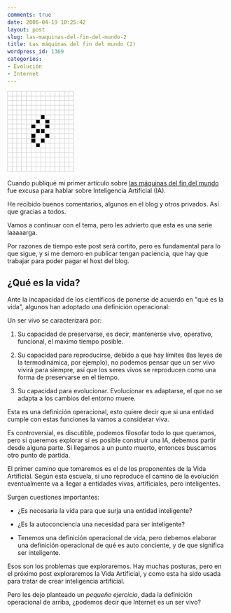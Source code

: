 ```yaml
---
comments: true
date: 2006-04-19 10:25:42
layout: post
slug: las-maquinas-del-fin-del-mundo-2
title: Las máquinas del fin del mundo (2)
wordpress_id: 1369
categories:
- Evolución
- Internet
---
```


![biloafgg.gif](biloafgg.gif)

Cuando publiqué mi primer artículo sobre [las máquinas del fin del mundo](/2006/04/las-maquinas-del-fin-del-mundo.html) fue excusa para hablar sobre Inteligencia Artificial (IA).

He recibido buenos comentarios, algunos en el blog y otros privados. Así que gracias a todos.

Vamos a continuar con el tema, pero les advierto que esta es una serie laaaaarga.

Por razones de tiempo este post será cortito, pero es fundamental para lo que sigue, y si me demoro en publicar tengan paciencia, que hay que trabajar para poder pagar el host del blog.

## ¿Qué es la vida?


Ante la incapacidad de los científicos de ponerse de acuerdo en "qué es la vida", algunos han adoptado una definición operacional:

Un ser vivo se caracterizará por:

  1. Su capacidad de preservarse, es decir, mantenerse vivo, operativo, funcional, el máximo tiempo posible.

	
  2. Su capacidad para reproducirse, debido a que hay límites (las leyes de la termodinámica, por ejemplo), no podemos pensar que un ser vivo vivirá para siempre, así que los seres vivos se reproducen como una forma de preservarse en el tiempo.

	
  3. Su capacidad para evolucionar. Evolucionar es adaptarse, el que no se adapta a los cambios del entorno muere.


Esta es una definición operacional, esto quiere decir que si una entidad cumple con estas funciones la vamos a considerar viva.

Es controversial, es discutible, podemos filosofar todo lo que queramos, pero si queremos explorar si es posible construir una IA, debemos partir desde alguna parte. Si llegamos a un punto muerto, entonces buscamos otro punto de partida.

El primer camino que tomaremos es el de los proponentes de la Vida Artificial. Según esta escuela, si uno reproduce el camino de la evolución eventualmente va a llegar a entidades vivas, artificiales, pero inteligentes.

Surgen cuestiones importantes:

	
  * ¿Es necesaria la vida para que surja una entidad inteligente?

	
  * ¿Es la autoconciencia una necesidad para ser inteligente?

	
  * Tenemos una definición operacional de vida, pero debemos elaborar una definición operacional de qué es auto conciente, y de que significa ser inteligente.


Esos son los problemas que exploraremos. Hay muchas posturas, pero en el próximo post exploraremos la Vida Artificial, y como esta ha sido usada para tratar de crear inteligencia artificial.

Pero les dejo planteado un _pequeño ejercicio_, dada la definición operacional de arriba, ¿podemos decir que Internet es un ser vivo?
